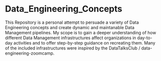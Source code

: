 # Data_Engineering_Concepts
This Repository is a personal attempt to persuade a variety of Data Engineering concepts and create dynamic and maintanable Data Management pipelines. My scope is to gain a deeper understanding of how different Data Management infrastructures affect organizations in day-to-day activities and to offer step-by-step guidance on recreating them.
Many of the included infrastructures were inspired by the DataTalksClub / data-engineering-zoomcamp.
